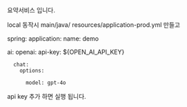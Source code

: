 요약서비스 입니다.

local 동작시 main/java/ resources/application-prod.yml 만들고

spring:
  application:
    name: demo


  ai:
    openai:
      api-key: ${OPEN_AI_API_KEY}
      
      chat:
        options:

          model: gpt-4o

api key 추가 하면 실행 됩니다.
